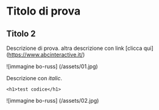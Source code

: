 # Titolo di prova

## Titolo 2

Descrizione di prova.
altra descrizione con link [clicca qui] (https://www.abcinteractive.it/)

![immagine bo-russ] (/assets/01.jpg)

Descrizione con _italic_.

`<h1>test codice</h1>`

![immagine bo-russ] (/assets/02.jpg)


